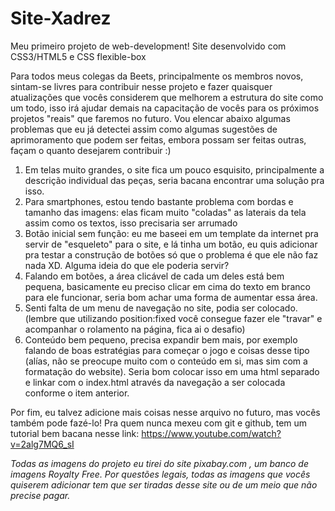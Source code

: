 # Site-Xadrez
Meu primeiro projeto de web-development! Site desenvolvido com CSS3/HTML5 e CSS flexible-box

Para todos meus colegas da Beets, principalmente os membros novos, sintam-se livres para contribuir nesse projeto e fazer quaisquer atualizações que vocês considerem que melhorem a estrutura do site como um todo, isso irá ajudar demais na capacitação de vocês para os próximos projetos "reais" que faremos no futuro. Vou elencar abaixo algumas problemas que eu já detectei assim como algumas sugestões de aprimoramento que podem ser feitas, embora possam ser feitas outras, façam o quanto desejarem contribuir :)
<ol>
<li>Em telas muito grandes, o site fica um pouco esquisito, principalmente a descrição individual das peças, seria bacana encontrar uma solução pra isso.</li>
<li>Para smartphones, estou tendo bastante problema com bordas e tamanho das imagens: elas ficam muito "coladas" as laterais da tela assim como os textos, isso precisaria ser arrumado</li>
<li>Botão inicial sem função: eu me baseei em um template da internet pra servir de "esqueleto" para o site, e lá tinha um botão, eu quis adicionar pra testar a construção de botões só que o problema é que ele não faz nada XD. Alguma ideia do que ele poderia servir?</li>
<li>Falando em botões, a área clicável de cada um deles está bem pequena, basicamente eu preciso clicar em cima do texto em branco para ele funcionar, seria bom achar uma forma de aumentar essa área.</li>
<li>Senti falta de um menu de navegação no site, podia ser colocado. (lembre que utilizando position:fixed você consegue fazer ele "travar" e acompanhar o rolamento na página, fica ai o desafio)</li>
<li>Conteúdo bem pequeno, precisa expandir bem mais, por exemplo falando de boas estratégias para começar o jogo e coisas desse tipo (alías, não se preocupe muito com o conteúdo em si, mas sim com a formatação do website). Seria bom colocar isso em uma html separado e linkar com o index.html através da navegação a ser colocada conforme o item anterior.</li>
</ol>

Por fim, eu talvez adicione mais coisas nesse arquivo no futuro, mas vocês também pode fazé-lo! Pra quem nunca mexeu com git e github, tem um tutorial bem bacana nesse link: https://www.youtube.com/watch?v=2alg7MQ6_sI


*Todas as imagens do projeto eu tirei do site pixabay.com , um banco de imagens Royalty Free. Por questões legais, todas as imagens que vocês quiserem adicionar tem que ser tiradas desse site ou de um meio que não precise pagar.*
